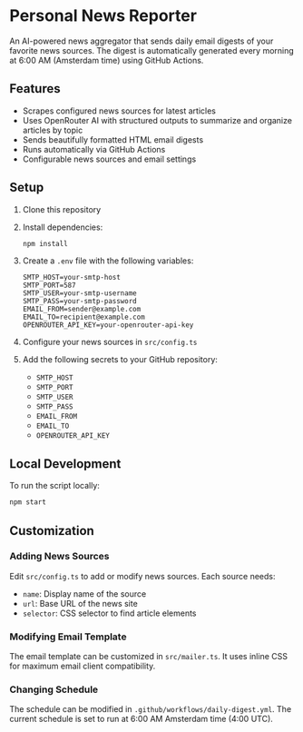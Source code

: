 # Personal News Reporter

An AI-powered news aggregator that sends daily email digests of your favorite news sources. The digest is automatically generated every morning at 6:00 AM (Amsterdam time) using GitHub Actions.

## Features

- Scrapes configured news sources for latest articles
- Uses OpenRouter AI with structured outputs to summarize and organize articles by topic
- Sends beautifully formatted HTML email digests
- Runs automatically via GitHub Actions
- Configurable news sources and email settings

## Setup

1. Clone this repository
2. Install dependencies:
   ```bash
   npm install
   ```
3. Create a `.env` file with the following variables:
   ```
   SMTP_HOST=your-smtp-host
   SMTP_PORT=587
   SMTP_USER=your-smtp-username
   SMTP_PASS=your-smtp-password
   EMAIL_FROM=sender@example.com
   EMAIL_TO=recipient@example.com
   OPENROUTER_API_KEY=your-openrouter-api-key
   ```

4. Configure your news sources in `src/config.ts`

5. Add the following secrets to your GitHub repository:
   - `SMTP_HOST`
   - `SMTP_PORT`
   - `SMTP_USER`
   - `SMTP_PASS`
   - `EMAIL_FROM`
   - `EMAIL_TO`
   - `OPENROUTER_API_KEY`

## Local Development

To run the script locally:

```bash
npm start
```

## Customization

### Adding News Sources

Edit `src/config.ts` to add or modify news sources. Each source needs:
- `name`: Display name of the source
- `url`: Base URL of the news site
- `selector`: CSS selector to find article elements

### Modifying Email Template

The email template can be customized in `src/mailer.ts`. It uses inline CSS for maximum email client compatibility.

### Changing Schedule

The schedule can be modified in `.github/workflows/daily-digest.yml`. The current schedule is set to run at 6:00 AM Amsterdam time (4:00 UTC). 